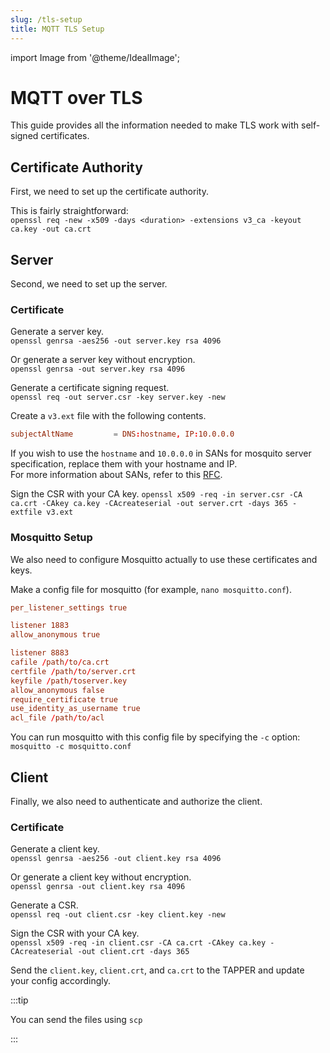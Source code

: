 ```yaml
---
slug: /tls-setup
title: MQTT TLS Setup
---
```


import Image from '@theme/IdealImage';

# MQTT over TLS

This guide provides all the information needed to make TLS work with self-signed certificates.

## Certificate Authority

First, we need to set up the certificate authority.

This is fairly straightforward:  
`openssl req -new -x509 -days <duration> -extensions v3_ca -keyout ca.key -out ca.crt`

## Server

Second, we need to set up the server.

### Certificate

Generate a server key.  
`openssl genrsa -aes256 -out server.key rsa 4096`

Or generate a server key without encryption.  
`openssl genrsa -out server.key rsa 4096`

Generate a certificate signing request.  
`openssl req -out server.csr -key server.key -new`

Create a `v3.ext` file with the following contents.

```conf
subjectAltName         = DNS:hostname, IP:10.0.0.0
```

If you wish to use the `hostname` and `10.0.0.0` in SANs for mosquito server specification, replace them with your hostname and IP.  
For more information about SANs, refer to this [RFC](https://www.rfc-editor.org/rfc/rfc9525#name-identifying-application-ser).

Sign the CSR with your CA key.
`openssl x509 -req -in server.csr -CA ca.crt -CAkey ca.key -CAcreateserial -out server.crt -days 365 -extfile v3.ext`

### Mosquitto Setup

We also need to configure Mosquitto actually to use these certificates and keys.

Make a config file for mosquitto (for example, `nano mosquitto.conf`).

```conf
per_listener_settings true

listener 1883
allow_anonymous true

listener 8883
cafile /path/to/ca.crt
certfile /path/to/server.crt
keyfile /path/toserver.key
allow_anonymous false
require_certificate true
use_identity_as_username true
acl_file /path/to/acl
```

You can run mosquitto with this config file by specifying the `-c` option: `mosquitto -c mosquitto.conf`

## Client

Finally, we also need to authenticate and authorize the client.

### Certificate

Generate a client key.  
`openssl genrsa -aes256 -out client.key rsa 4096`

Or generate a client key without encryption.  
`openssl genrsa -out client.key rsa 4096`

Generate a CSR.  
`openssl req -out client.csr -key client.key -new`

Sign the CSR with your CA key.  
`openssl x509 -req -in client.csr -CA ca.crt -CAkey ca.key -CAcreateserial -out client.crt -days 365`

Send the `client.key`, `client.crt`, and `ca.crt` to the TAPPER and update your config accordingly.

:::tip

You can send the files using `scp`

:::
